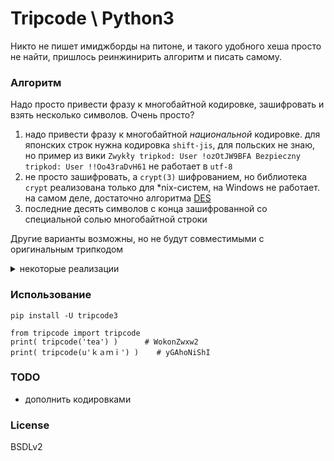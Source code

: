 # Tripcode \ Python3

Никто не пишет имиджборды на питоне, и такого удобного хеша просто не найти, пришлось реинжинирить алгоритм и писать самому.

### Алгоритм

Надо просто привести фразу к многобайтной кодировке, зашифровать и взять несколько символов. Очень просто?

1. надо привести фразу к многобайтной _национальной_ кодировке. для японских строк нужна кодировка `shift-jis`, для польских не знаю, но пример из вики `Zwykły tripkod: User !ozOtJW9BFA Bezpieczny tripkod: User !!Oo43raDvH61` не работает в `utf-8`
2. не просто зашифровать, а `crypt(3)` шифрованием, но библиотека `crypt` реализована только для \*nix-систем, на Windows не работает. на самом деле, достаточно алгоритма [DES](https://ru.wikipedia.org/wiki/DES)
3. последние десять символов с конца зашифрованной со специальной солью многобайтной строки

Другие варианты возможны, но не будут совместимыми с оригинальным трипкодом

<details>
  <summary>
    некоторые реализации
  </summary>

* на перле из немецкой вики https://de.wikipedia.org/wiki/Tripcode
```
$salt = substr($tripkey.'H.', 1, 2);        # tripkey ist Shift-JIS kodiert
$salt =~ s/[^\.-z]/\./go;                   # ersetze alle Zeichen kleiner als "." und größer als "z" durch "."
$salt =~ tr/:;<=>?@[\\]^_`/A-Ga-f/;         # ersetze alle Zeichen aus ":;<=>?@[\]^_`" durch ihr Äquivalent aus "ABCDEFGabcdef"
$trip = crypt($tripkey, $salt);             # Unix-crypt(3)-Funktion
$trip = substr($trip, -10);                 # entferne Salt am Anfang
print '◆'.$trip;
```

* на втором питоне https://pypi.org/project/tripcode/ с собственной реализацией шифрования. репозиторий больше не существует, проект изменился https://github.com/Cairnarvon/triptools
* парсинг имиджборд одним файлом https://py4chan.sourceforge.net/
* исходник данной реализации взят с японской текстоборды https://blog.utgw.net/entry/2021/01/05/195013
* дополнение к предыдущему: расширенная реализация для строк больше 12 символов https://github.com/utgwkk/20210103-sketch-tripcode/blob/master/tripcode.py
  
</details>


### Использование
  
```
pip install -U tripcode3
```

```
from tripcode import tripcode
print( tripcode('tea') )      # WokonZwxw2
print( tripcode(u'ｋａｍｉ') )    # yGAhoNiShI
```


### TODO
* дополнить кодировками

### License

BSDLv2
